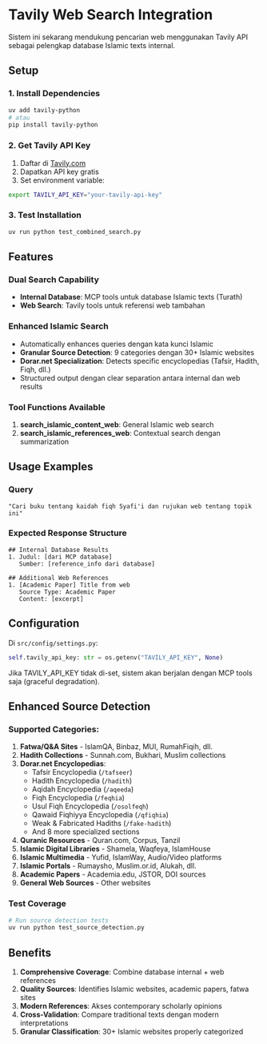 # Tavily Web Search Integration

Sistem ini sekarang mendukung pencarian web menggunakan Tavily API sebagai pelengkap database Islamic texts internal.

## Setup

### 1. Install Dependencies
```bash
uv add tavily-python
# atau
pip install tavily-python
```

### 2. Get Tavily API Key
1. Daftar di [Tavily.com](https://tavily.com)
2. Dapatkan API key gratis
3. Set environment variable:

```bash
export TAVILY_API_KEY="your-tavily-api-key"
```

### 3. Test Installation
```bash
uv run python test_combined_search.py
```

## Features

### Dual Search Capability
- **Internal Database**: MCP tools untuk database Islamic texts (Turath)
- **Web Search**: Tavily tools untuk referensi web tambahan

### Enhanced Islamic Search
- Automatically enhances queries dengan kata kunci Islamic
- **Granular Source Detection**: 9 categories dengan 30+ Islamic websites
- **Dorar.net Specialization**: Detects specific encyclopedias (Tafsir, Hadith, Fiqh, dll.)
- Structured output dengan clear separation antara internal dan web results

### Tool Functions Available
1. **search_islamic_content_web**: General Islamic web search
2. **search_islamic_references_web**: Contextual search dengan summarization

## Usage Examples

### Query
```
"Cari buku tentang kaidah fiqh Syafi'i dan rujukan web tentang topik ini"
```

### Expected Response Structure
```
## Internal Database Results
1. Judul: [dari MCP database]
   Sumber: [reference_info dari database]

## Additional Web References  
1. [Academic Paper] Title from web
   Source Type: Academic Paper
   Content: [excerpt]
```

## Configuration

Di `src/config/settings.py`:
```python
self.tavily_api_key: str = os.getenv("TAVILY_API_KEY", None)
```

Jika TAVILY_API_KEY tidak di-set, sistem akan berjalan dengan MCP tools saja (graceful degradation).

## Enhanced Source Detection

### Supported Categories:
1. **Fatwa/Q&A Sites** - IslamQA, Binbaz, MUI, RumahFiqih, dll.
2. **Hadith Collections** - Sunnah.com, Bukhari, Muslim collections
3. **Dorar.net Encyclopedias**:
   - Tafsir Encyclopedia (`/tafseer`)
   - Hadith Encyclopedia (`/hadith`) 
   - Aqidah Encyclopedia (`/aqeeda`)
   - Fiqh Encyclopedia (`/feqhia`)
   - Usul Fiqh Encyclopedia (`/osolfeqh`)
   - Qawaid Fiqhiyya Encyclopedia (`/qfiqhia`)
   - Weak & Fabricated Hadiths (`/fake-hadith`)
   - And 8 more specialized sections
4. **Quranic Resources** - Quran.com, Corpus, Tanzil
5. **Islamic Digital Libraries** - Shamela, Waqfeya, IslamHouse
6. **Islamic Multimedia** - Yufid, IslamWay, Audio/Video platforms
7. **Islamic Portals** - Rumaysho, Muslim.or.id, Alukah, dll.
8. **Academic Papers** - Academia.edu, JSTOR, DOI sources
9. **General Web Sources** - Other websites

### Test Coverage
```bash
# Run source detection tests
uv run python test_source_detection.py
```

## Benefits

1. **Comprehensive Coverage**: Combine database internal + web references
2. **Quality Sources**: Identifies Islamic websites, academic papers, fatwa sites
3. **Modern References**: Akses contemporary scholarly opinions
4. **Cross-Validation**: Compare traditional texts dengan modern interpretations
5. **Granular Classification**: 30+ Islamic websites properly categorized 